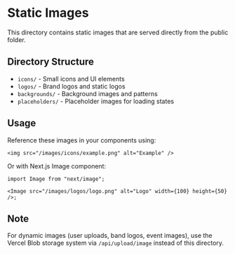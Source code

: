 # Static Images

This directory contains static images that are served directly from the public folder.

## Directory Structure

- `icons/` - Small icons and UI elements
- `logos/` - Brand logos and static logos
- `backgrounds/` - Background images and patterns
- `placeholders/` - Placeholder images for loading states

## Usage

Reference these images in your components using:

```tsx
<img src="/images/icons/example.png" alt="Example" />
```

Or with Next.js Image component:

```tsx
import Image from "next/image";

<Image src="/images/logos/logo.png" alt="Logo" width={100} height={50} />;
```

## Note

For dynamic images (user uploads, band logos, event images), use the Vercel Blob storage system via `/api/upload/image` instead of this directory.
